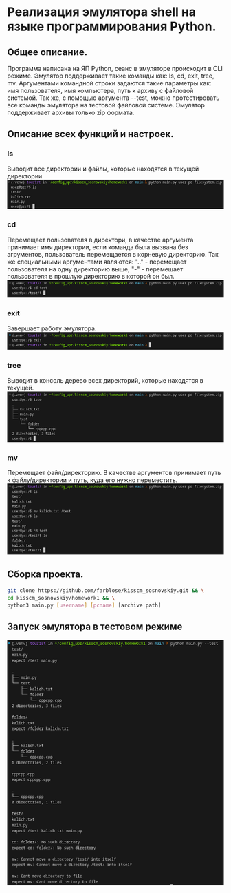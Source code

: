 # Реализация эмулятора shell на языке программирования Python.
## Общее описание.
Программа написана на ЯП Python, сеанс в эмуляторе происходит в CLI режиме. Эмулятор поддерживает такие команды как: ls, cd, exit, tree, mv. Аргументами командной строки задаются такие параметры как: имя пользователя, имя компьютера, путь к архиву с файловой системой. Так же, с помощью аргумента --test, можно протестировать все команды эмулятора на тестовой файловой системе. Эмулятор поддерживает архивы только zip формата.
## Описание всех функций и настроек.
### ls
Выводит все директории и файлы, которые находятся в текущей директории.
![alt](ls.png)
### cd
Перемещает пользователя в директори, в качестве аргумента принимает имя директории, если команда была вызвана без агрументов, пользователь перемещается в корневую директорию. Так же специальными аргументами являются: ".." - перемещает пользователя на одну директорию выше, "-" - перемещает пользователя в прошлую директорию в которой он был.
![alt](cd.png)
### exit
Завершает работу эмулятора.
![alt](exit.png)
### tree
Выводит в консоль дерево всех директорий, которые находятся в текущей.
![alt](tree.png)
### mv
Перемещает файл/директорию. В качестве аргументов принимает путь к файлу/директории и путь, куда его нужно переместить.
![alt](mv.png)
## Сборка проекта.
```bash
git clone https://github.com/farblose/kisscm_sosnovskiy.git && \
cd kisscm_sosnovskiy/homework1 && \
python3 main.py [username] [pcname] [archive path]
```
## Запуск эмулятора в тестовом режиме
![alt](test.png)